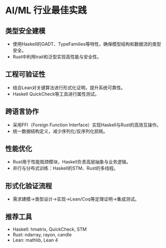 # AI/ML 行业最佳实践

## 类型安全建模

- 使用Haskell的GADT、TypeFamilies等特性，确保模型结构和数据流的类型安全。
- Rust中利用trait和泛型实现高性能与安全性。

## 工程可验证性

- 结合Lean对关键算法进行形式化证明，提升系统可靠性。
- Haskell QuickCheck等工具进行属性测试。

## 跨语言协作

- 采用FFI（Foreign Function Interface）实现Haskell与Rust的高效互操作。
- 统一数据结构定义，减少序列化/反序列化损耗。

## 性能优化

- Rust用于性能瓶颈模块，Haskell负责高层抽象与业务逻辑。
- 并行与分布式训练：Haskell的STM、Rust的多线程。

## 形式化验证流程

- 需求建模→类型设计→实现→Lean/Coq等定理证明→集成测试。

## 推荐工具

- Haskell: hmatrix, QuickCheck, STM
- Rust: ndarray, rayon, candle
- Lean: mathlib, Lean 4
